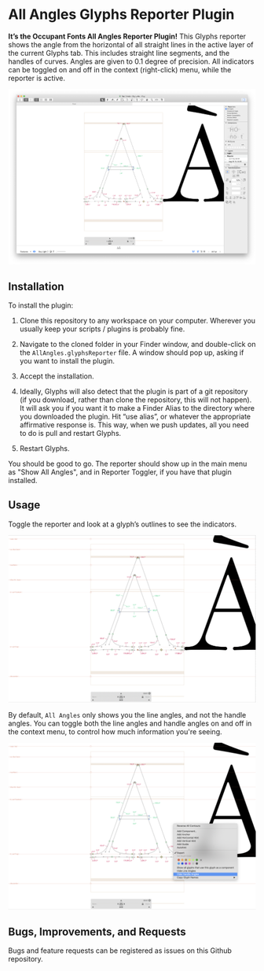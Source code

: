 # All Angles Glyphs Reporter Plugin

**It’s the Occupant Fonts All Angles Reporter Plugin!** This Glyphs reporter shows the angle from the horizontal of all straight lines in the active layer of the current Glyphs tab. This includes straight line segments, and the handles	of curves. Angles are given to 0.1 degree of precision. All indicators can be toggled	on and off in the context (right-click) menu, while the reporter is active.

![All Angles Plugin in use](./Images/application-window.png)

## Installation

To install the plugin:

1. Clone this repository to any workspace on your computer. Wherever you usually keep your scripts / plugins is probably fine.

2. Navigate to the cloned folder in your Finder window, and double-click on the `AllAngles.glyphsReporter` file. A window should pop up, asking if you want to install the plugin.

3. Accept the installation.

4. Ideally, Glyphs will also detect that the plugin is part of a git repository (if you download, rather than clone the repository, this will not happen). It will ask you if you want it to make a Finder Alias to the directory where you downloaded the plugin. Hit “use alias”, or whatever the appropriate affirmative response is. This way, when we push updates, all you need to do is pull and restart Glyphs.

5. Restart Glyphs.

You should be good to go. The reporter should show up in the main menu as "Show All Angles", and in Reporter Toggler, if you have that plugin installed.

## Usage

Toggle the reporter and look at a glyph’s outlines to see the indicators.

![Image of all indicators](./Images/showing-indicators.png)

By default, `All Angles` only shows you the line angles, and not the handle angles. You can toggle both the line angles and handle angles on and off in the context menu, to control how much information you're seeing.

![Image of all indicators](./Images/toggling-indicators.png)

## Bugs, Improvements, and Requests

Bugs and feature requests can be registered as issues on this Github repository.
